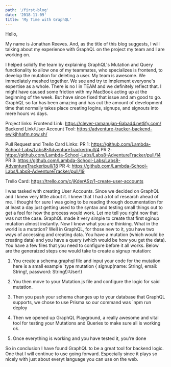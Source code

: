 ```yaml
---
path: '/first-blog'
date: '2018-11-09'
title: 'My Time with GraphQL'
---
```


Hello,

My name is Jonathan Reeves. And, as the title of this blog suggests, I will talking about my experience with GraphQL on the project my team and I are working on.

I helped solidfy the team by explaining GraphQL's Mutation and Query functionality to allow one of my teammates, who specializes is frontend, to develop the mutation for deleting a user. My team is awesome. We immediately meshed together. We see and try to implement everyone's expertise as a whole. There is no I in TEAM and we definitely reflect that. I might have caused some friction with my MacBook acting up at the beginning of the week. But have since fixed that issue and am good to go. GraphQL so far has been amazing and has cut the amount of development time that normally takes place creating logins, signups, and signouts into mere hours vs days.

Project links:
Frontend Link: https://clever-ramanujan-6abad4.netlify.com/
Backend Link/User Account Tool: https://adventure-tracker-backend-ewlkjhhafm.now.sh/

Pull Request and Trello Card Links:
PR 1: https://github.com/Lambda-School-Labs/Labs8-AdventureTracker/pull/4
PR 2: https://github.com/Lambda-School-Labs/Labs8-AdventureTracker/pull/14
PR 3: https://github.com/Lambda-School-Labs/Labs8-AdventureTracker/pull/18
PR 4: https://github.com/Lambda-School-Labs/Labs8-AdventureTracker/pull/19

Trello Card: https://trello.com/c/jKderASz/1-create-user-accounts

I was tasked with creating User Accounts. Since we decided on GraphQL and I knew very little about it. I knew that I had a lot of research ahead of me. I thought for sure I was going to be reading through documentation for at least a day just getting used to the syntax and testing small things out to get a feel for how the process would work. Let me tell you right now that was not the case. GraphQL made it very simple to create that first sginup mutation almost instantly. Now I know what you are thinking. What in the world is a mutation? Well in GraphQL, for those new to it, you have two ways of accessing and creating data. You have a mutation (which would be creating data) and you have a query (which would be how you get the data). You have a few files that you need to configure before it all works. Below are the generaized steps one would take to create a signup mutation:

1. You create a schema.graphql file and input your code for the mutation here is a small example
   `type mutation { signup(name: String!, email: String!, password: String!):User!}
2. You then move to your Mutation.js file and configure the logic for said mutation.
3. Then you push your schema changes up to your database that GraphQL supports, we chose to use Prisma so our command was `npm run deploy

4. Then we opened up GraphQL Playground, a really awesome and vital tool for testing your Mutations and Queries to make sure all is working ok.

5. Once everything is working and you have tested it, you're done

So in conclusion I have found GraphQL to be a great tool for backend logic. One that I will continue to use going forward. Especially since it plays so nicely with just about everyt language you can use on the web.
